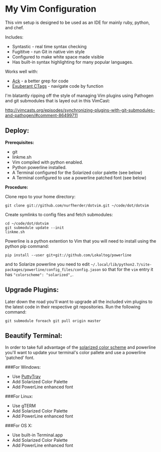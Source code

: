 My Vim Configuration
====================

This vim setup is designed to be used as an IDE for mainly ruby, python, and chef.

Includes:

 * Syntastic - real time syntax checking
 * Fugititve - run Git in native vim style
 * Configured to make white space made visible
 * Has built-in syntax highlighting for many popular languages.

Works well with:
 * [Ack][1] - a better grep for code
 * [Exuberant CTags][2] - navigate code by function

I'm blatantly ripping off the style of managing Vim plugins using Pathogen and git submodules that is layed out in this VimCast:

http://vimcasts.org/episodes/synchronizing-plugins-with-git-submodules-and-pathogen/#comment-86499711

Deploy:
-------

**Prerequisites:**

 * git
 * linkme.sh
 * Vim compiled with python enabled.
 * Python powerline installed.
 * A Terminal configured for the Solarized color palette (see below)
 * A Terminal configured to use a powerline patched font (see below)

**Procedure:**

Clone repo to your home directory:

    git clone git://github.com/nurfherder/dotvim.git ~/code/dot/dotvim

Create symlinks to config files and fetch submodules:

    cd ~/code/dot/dotvim
    git submodule update --init
    linkme.sh

Powerline is a python extention to Vim that you will need to install using the python pip command:

    pip install --user git+git://github.com/Lokaltog/powerline

and to Solarize powerline you need to edit `~/.local/lib/python2.7/site-packages/powerline/config_files/config.jason` so that for the `vim` entry it has `"colorscheme": "solarized",`.

Upgrade Plugins:
----------------

Later down the road you'll want to upgrade all the included vim plugins to the latest code in their respective git repositories.  Run the following command:

    git submodule foreach git pull origin master

Beautify Terminal:
------------------

In order to take full advantage of the [solarized color scheme][3] and powerline you'll want to update your terminal's color pallete and use a powerline 'patched' font.


###For Windows:

 *  Use [PuttyTray][4]
 *  Add Solarized Color Palette
 *  Add PowerLine enhanced font

###For Linux:

 *  Use gTERM
 *  Add Solarized Color Palette
 *  Add PowerLine enhanced font

###For OS X:

 *  Use built-in Terminal.app
 *  Add Solarized Color Palette
 *  Add PowerLine enhanced font

[1]: http://beyondgrep.com/ "ack!"
[2]: http://ctags.sourceforge.net/ "Exuberant CTAGS"
[3]: http://ethanschoonover.com/solarized "Solarized"
[4]: https://puttytray.goeswhere.com/ "PuTTYtray"
